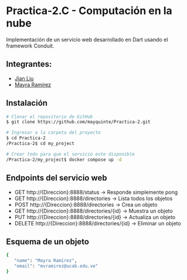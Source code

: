 # Practica-2.C - Computación en la nube

Implementación de un servicio web desarrollado en Dart usando el framework Conduit.
## Integrantes:
- [Jian Liu](https://github.com/JianLiu08)
- [Mayra Ramírez](https://github.com/mayquinte)

## Instalación
```bash
# Clonar el repositorio de GitHub
$ git clone https://github.com/mayquinte/Practica-2.git

# Ingresar a la carpeta del proyecto
$ cd Practica-2
/Practica-2$ cd my_project

# Crear todo para que el servicio este disponible
/Practica-2/my_project$ docker compose up -d
```

## Endpoints del servicio web
- GET http://{Direccion}:8888/status -> Responde simplemente pong
- GET http://{Direccion}:8888/directories -> Lista todos los objetos
- POST http://{Direccion}:8888/directories -> Crea un objeto
- GET http://{Direccion}:8888/directories/{id} -> Muestra un objeto
- PUT http://{Direccion}:8888/directories/{id} -> Actualiza un objeto
- DELETE http://{Direccion}:8888/directories/{id} -> Eliminar un objeto

## Esquema de un objeto
```bash
{
   "name": "Mayra Ramírez",
   "email": "mvramirez@ucab.edu.ve"
}
```


